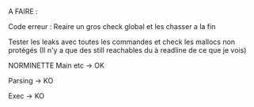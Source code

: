 A FAIRE :


Code erreur : Reaire un gros check global et les chasser a la fin


Tester les leaks avec toutes les commandes et check les mallocs non protégés
(Il n'y a que des still reachables du à readline de ce que je vois)


NORMINETTE
Main etc -> OK

Parsing -> KO

Exec -> KO